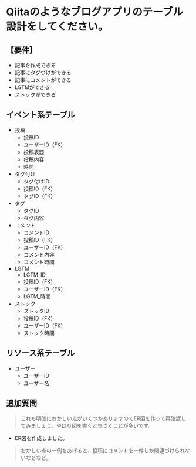 # Qiitaのようなブログアプリのテーブル設計をしてください。

## 【要件】
- 記事を作成できる
- 記事にタグづけができる
- 記事にコメントができる
- LGTMができる
- ストックができる

## イベント系テーブル
  - 投稿
    - 投稿ID
    - ユーザーID（FK）
    - 投稿表題
    - 投稿内容
    - 時間
  - タグ付け
    - タグ付けID
    - 投稿ID（FK）
    - タグID（FK）
  - タグ
    - タグID
    - タグ内容
  - コメント
    - コメントID
    - 投稿ID（FK）
    - ユーザーID（FK）
    - コメント内容
    - コメント時間
  - LGTM
    - LGTM_ID
    - 投稿ID（FK）
    - ユーザーID（FK）
    - LGTM_時間
  - ストック
    - ストックID
    - 投稿ID（FK）
    - ユーザーID（FK）
    - ストック時間

## リソース系テーブル
  - ユーザー
    - ユーザーID
    - ユーザー名

## 追加質問
> これも明確におかしい点がいくつかありますのでER図を作って再確認してみましょう。やはり図を書くと気づくことが多いです。
- ER図を作成しました。
> おかしい点の一例をあげると、投稿にコメントを一件しか関連づけられないなどなど。
